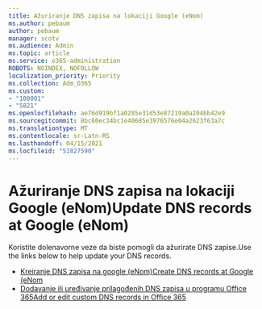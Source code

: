 ```yaml
---
title: Ažuriranje DNS zapisa na lokaciji Google (eNom)
ms.author: pebaum
author: pebaum
manager: scotv
ms.audience: Admin
ms.topic: article
ms.service: o365-administration
ROBOTS: NOINDEX, NOFOLLOW
localization_priority: Priority
ms.collection: Adm_O365
ms.custom:
- "100001"
- "5821"
ms.openlocfilehash: ae76d919bf1a0285e31d53e87219a0a204bb42e9
ms.sourcegitcommit: 8bc60ec34bc1e40685e3976576e04a2623f63a7c
ms.translationtype: MT
ms.contentlocale: sr-Latn-RS
ms.lasthandoff: 04/15/2021
ms.locfileid: "51827590"
---
```

# <a name="update-dns-records-at-google-enom"></a><span data-ttu-id="d117d-102">Ažuriranje DNS zapisa na lokaciji Google (eNom)</span><span class="sxs-lookup"><span data-stu-id="d117d-102">Update DNS records at Google (eNom)</span></span>

<span data-ttu-id="d117d-103">Koristite dolenavorne veze da biste pomogli da ažurirate DNS zapise.</span><span class="sxs-lookup"><span data-stu-id="d117d-103">Use the links below to help update your DNS records.</span></span>

- [<span data-ttu-id="d117d-104">Kreiranje DNS zapisa na google (eNom)</span><span class="sxs-lookup"><span data-stu-id="d117d-104">Create DNS records at Google (eNom</span></span>](https://docs.microsoft.com/microsoft-365/admin/dns/create-dns-records-for-domain-managed-by-google-enom?view=o365-worldwide)
- [<span data-ttu-id="d117d-105">Dodavanje ili uređivanje prilagođenih DNS zapisa u programu Office 365</span><span class="sxs-lookup"><span data-stu-id="d117d-105">Add or edit custom DNS records in Office 365</span></span>](https://docs.microsoft.com/microsoft-365/admin/setup/add-domain#add-or-edit-custom-dns-records)
